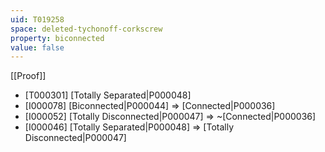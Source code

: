 ```yaml
---
uid: T019258
space: deleted-tychonoff-corkscrew
property: biconnected
value: false
---
```

[[Proof]]

* [T000301] [Totally Separated|P000048]
* [I000078] [Biconnected|P000044] => [Connected|P000036]
* [I000052] [Totally Disconnected|P000047] => ~[Connected|P000036]
* [I000046] [Totally Separated|P000048] => [Totally Disconnected|P000047]

